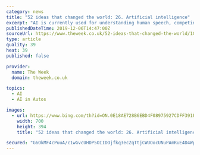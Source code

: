 ```yaml
---
category: news
title: "52 ideas that changed the world: 26. Artificial intelligence"
excerpt: "AI is currently used for understanding human speech, competing in game systems such as chess and go, self-driving cars and interpreting complex data. Some people are wary of the rise of artificial intelligence, with the New Yorker highlighting that “a number of scientists and engineers fear that, once we build an artificial intelligence ..."
publishedDateTime: 2019-12-06T14:47:00Z
sourceUrl: https://www.theweek.co.uk/52-ideas-that-changed-the-world/104744/52-ideas-that-changed-the-world-26-artificial-intelligence
type: article
quality: 39
heat: 39
published: false

provider:
  name: The Week
  domain: theweek.co.uk

topics:
  - AI
  - AI in Autos

images:
  - url: https://www.bing.com/th?id=ON.0E18AE728B6EBD4F08975927CDFF391F
    width: 700
    height: 394
    title: "52 ideas that changed the world: 26. Artificial intelligence"

secured: "G6OkMF4cPuuA/c1wGvcUHDP5OIIDOjfkq3ecZqTtjCWUOocUNuPAmRuE4D4Wp0WuX921VxpHVS95gFc7vTwlkeYjKsd7gE6v8yOwt/sPsRwSubfpUaF6M2Yn26oGR8ThtvAH5Svrz5pr+ntPzGDEaWD93oBAFn+es5kbG7LapvyaUCu9oTyG8IiCrMGbixT26SUzmukqiVDnvmDKU7xdEmbxLA/PA5kBDsa6H3mSk0gO0l2TPXk68YBAFoiOIXyzFS8zD+7H26Lxcp4QZeuuBw==;VgS4Fdrpq40VW9ceEru4rA=="
---
```


